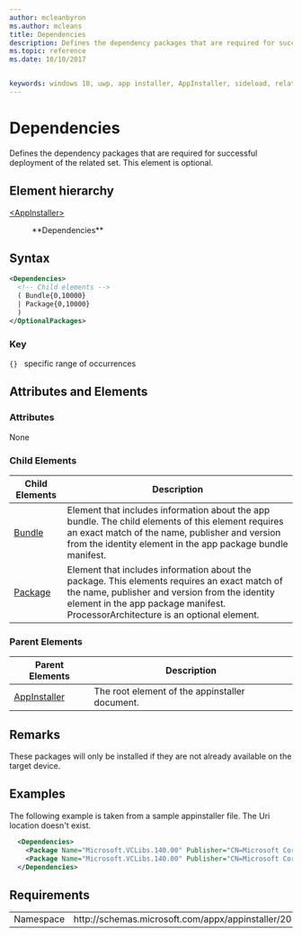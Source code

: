 ```yaml
---
author: mcleanbyron
ms.author: mcleans
title: Dependencies
description: Defines the dependency packages that are required for successful deployment of the related set. This element is optional.
ms.topic: reference
ms.date: 10/10/2017


keywords: windows 10, uwp, app installer, AppInstaller, sideload, related set, optional packages
---
```


# Dependencies

Defines the dependency packages that are required for successful deployment of the related set. This element is optional. 

## Element hierarchy

<dl>
<dt><a href="element-appinstaller.md">&lt;AppInstaller&gt;</a></dt>
<dd>
    <dl>
        <dt>**Dependencies**</dt>
    </dl>
</dd>
</dl>

## Syntax
``` xml
<Dependencies>
  <!-- Child elements -->
  ( Bundle{0,10000}
  | Package{0,10000}
  )
</OptionalPackages>

```

### Key
`{}`   specific range of occurrences

## Attributes and Elements

### Attributes
None

### Child Elements

| Child Elements | Description |
|----------------|-------------|
| [Bundle](element-bundle.md)           | Element that includes information about the app bundle. The child elements of this element requires an exact match of the name, publisher and version from the identity element in the app package bundle manifest.            |
| [Package](element-package.md)           | Element that includes information about the  package. This elements requires an exact match of the name, publisher and version from the identity element in the app package manifest. ProcessorArchitecture is an optional element.            |


### Parent Elements

| Parent Elements | Description |
|-----------------|-------------|
| [AppInstaller](element-appinstaller.md)            | The root element of the appinstaller document.            |

## Remarks
These packages will only be installed if they are not already available on the target device. 

## Examples
The following example is taken from a sample appinstaller file. The Uri location doesn't exist.  

``` xml
  <Dependencies>
    <Package Name="Microsoft.VCLibs.140.00" Publisher="CN=Microsoft Corporation, O=Microsoft Corporation, L=Redmond, S=Washington, C=US" Version="14.0.24605.0" ProcessorArchitecture="x86" Uri="http://foobarbaz.com/fwkx86.appx" />
    <Package Name="Microsoft.VCLibs.140.00" Publisher="CN=Microsoft Corporation, O=Microsoft Corporation, L=Redmond, S=Washington, C=US" Version="14.0.24605.0" ProcessorArchitecture="x64" Uri="http://foobarbaz.com/fwkx64.appx" />
  </Dependencies>

```
## Requirements
<table>
    <tbody>
        <tr>
            <td>Namespace</td>
            <td> http://schemas.microsoft.com/appx/appinstaller/2017 </td>
        </tr>
    </tbody>
</table>
